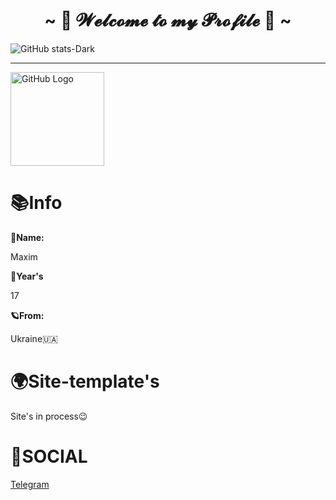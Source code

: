 <h1 align="center">~ 💖 𝓦𝓮𝓵𝓬𝓸𝓶𝓮 𝓽𝓸 𝓶𝔂 𝓟𝓻𝓸𝓯𝓲𝓵𝓮 💖 ~</h1>

![GitHub stats-Dark](https://github-readme-stats.vercel.app/api?username=kreadzs&show_icons=true&theme=dark#gh-dark-mode-only)


<hr>

<img src="https://github.com/raghavk16/raghavk16/blob/master/octo.gif" alt="GitHub Logo" width="150" height="150" />

<div align="left">

<h1>📚Info</h1>

**🪪Name:**

<p></p>

Maxim

<p></p>


**🧸Year's**

<p></p>


17

<p></p>


**🪐From:**

<p></p>


Ukraine🇺🇦
  
</div>

<H1>🌍Site-template's</h1>
<p>Site's in process😉</p>

<h1>💬SOCIAL</h1>
<a href="https://t.me/Kradzs">Telegram</a>

